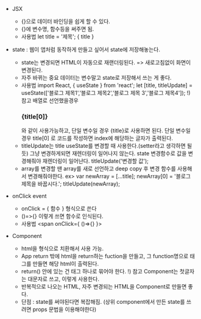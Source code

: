 * JSX
    - {}으로 데이터 바인딩을 쉽게 할 수 있다.
    - {}에 변수명, 함수등을 써주면 됨.
    - 사용법
        let title = '제목';
        <span>{ title }</span>

* state : 웹이 앱처럼 동작하게 만들고 싶어서 state에 저장해놓는다.
    - state는 변경되면 HTML이 자동으로 재랜더링된다. => 새로고침없이 화면이 변경된다.
    - 자주 바뀌는 중요 데이터는 변수말고 state로 저장해서 쓰는 게 좋다.
    - 사용법 
        import React, { useState } from 'react';
        let [title, titleUpdate] = useState(['블로그 제목1','블로그 제목2','블로그 제목 3','블로그 제목4']);
            !) 참고
             배열로 선언했을경우 <h3>{title[0]}</h3> 와 같이 사용가능하고, 단일 변수일 경우 {title}로 사용하면 된다.
             단일 변수일 경우 title[0] 로 코드를 작성하면 index에 해당하는 글자가 출력된다.
    - titleUpdate는 title useState를 변경할 때 사용한다.(setter라고 생각하면 될듯) 그냥 변경하게되면 재렌더링이 일어나지 않는다.
      state 변경함수로 값을 변경해줘야 재렌더링이 일어난다. 
        titleUpdate('변경할 값');  
    - array를 변경할 땐 array를 새로 선언하고 deep copy 후 변경 함수를 사용해서 변경해줘야한다.
        ex> var newArray = [...title];
            newArray[0] = '블로그 제목을 바꿉시다.';
            titleUpdate(newArray);       

* onClick event
    - onClick = { 함수 } 형식으로 쓴다
    - ()=>{} 이렇게 쓰면 함수로 인식된다.
    - 사용법
        <span onClick={ ()=>{} }>          

* Component
    - html을 <Modal></Modal> 형식으로 치환해서 사용 가능.
    - App return 밖에 html을 return하는 fuction을 만들고, 그 function명으로 태그를 만들면 해당 html이 출력된다.
    - return() 안에 있는 건 태그 하나로 묶어야 한다.
        !) 참고
            Component는 첫글자는 대문자로 쓰고, <Model/> 이렇게 사용한다.
    - 반복적으로 나오는 HTML, 자주 변경되는 HTML을 Component로 만들면 좋다.
    - 단점 : state를 써야된다면 복잡해짐. (상위 component에서 만든 state를 쓰려면 props 문법을 이용해야한다)